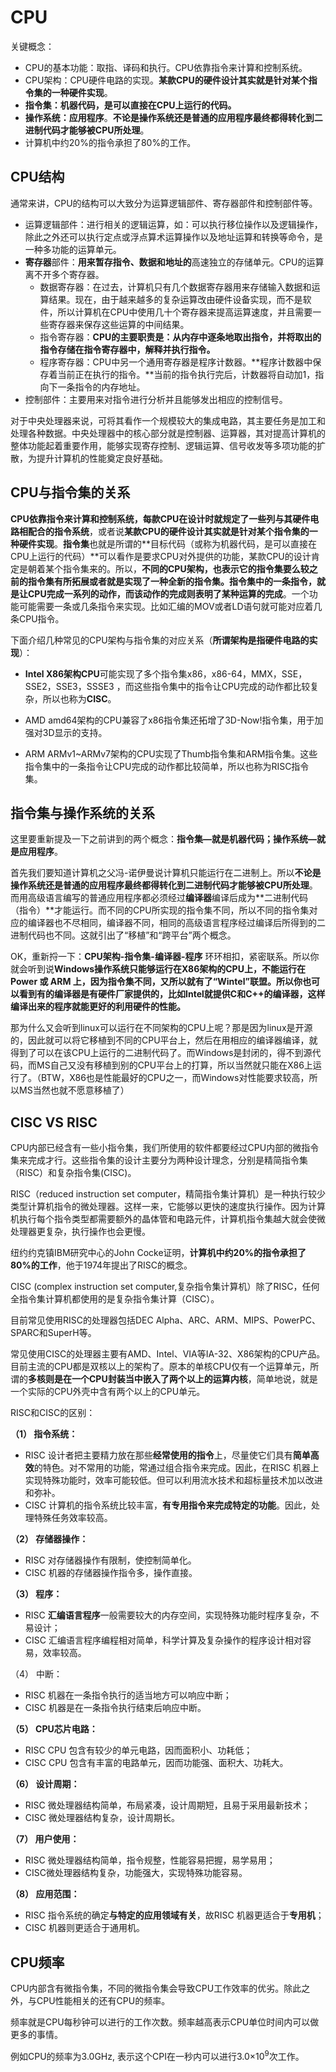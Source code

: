 # CPU

关键概念：

- CPU的基本功能：取指、译码和执行。CPU依靠指令来计算和控制系统。
- CPU架构：CPU硬件电路的实现。**某款CPU的硬件设计其实就是针对某个指令集的一种硬件实现**。
- **指令集：机器代码，是可以直接在CPU上运行的代码。**
- **操作系统：应用程序**。**不论是操作系统还是普通的应用程序最终都得转化到二进制代码才能够被CPU所处理**。
- 计算机中约20%的指令承担了80%的工作。

## CPU结构

通常来讲，CPU的结构可以大致分为运算逻辑部件、寄存器部件和控制部件等。

- 运算逻辑部件：进行相关的逻辑运算，如：可以执行移位操作以及逻辑操作，除此之外还可以执行定点或浮点算术运算操作以及地址运算和转换等命令，是一种多功能的运算单元。
- **寄存器**部件：**用来暂存指令、数据和地址的**高速独立的存储单元。CPU的运算离不开多个寄存器。
  - 数据寄存器：在过去，计算机只有几个数据寄存器用来存储输入数据和运算结果。现在，由于越来越多的复杂运算改由硬件设备实现，而不是软件，所以计算机在CPU中使用几十个寄存器来提高运算速度，并且需要一些寄存器来保存这些运算的中间结果。
  - 指令寄存器：**CPU的主要职责是：从内存中逐条地取出指令，并将取出的指令存储在指令寄存器中，解释并执行指令。**
  - 程序寄存器：CPU中另一个通用寄存器是程序计数器。**程序计数器中保存着当前正在执行的指令。**当前的指令执行完后，计数器将自动加1，指向下一条指令的内存地址。
- 控制部件：主要用来对指令进行分析并且能够发出相应的控制信号。

对于中央处理器来说，可将其看作一个规模较大的集成电路，其主要任务是加工和处理各种数据。中央处理器中的核心部分就是控制器、运算器，其对提高计算机的整体功能起着重要作用，能够实现寄存控制、逻辑运算、信号收发等多项功能的扩散，为提升计算机的性能奠定良好基础。 



## CPU与指令集的关系

**CPU依靠指令来计算和控制系统，**每款CPU在设计时就规定了一些列**与其硬件电路相配合的指令系统**，或者说**某款CPU的硬件设计其实就是针对某个指令集的一种硬件实现**。**指令集**也就是所谓的**目标代码（或称为机器代码，是可以直接在CPU上运行的代码）**可以看作是要求CPU对外提供的功能，某款CPU的设计肯定是朝着某个指令集来的。所以，**不同的CPU架构，也表示它的指令集要么较之前的指令集有所拓展或者就是实现了一种全新的指令集。指令集中的一条指令，就是让CPU完成一系列的动作，而该动作的完成则表明了某种运算的完成**。一个功能可能需要一条或几条指令来实现。比如汇编的MOV或者LD语句就可能对应着几条CPU指令。

下面介绍几种常见的CPU架构与指令集的对应关系（**所谓架构是指硬件电路的实现**）：

- **Intel X86架构CPU**可能实现了多个指令集x86，x86-64，MMX，SSE，SSE2，SSE3，SSSE3 ，而这些指令集中的指令让CPU完成的动作都比较复杂，所以也称为**CISC**。
- AMD amd64架构的CPU兼容了x86指令集还拓增了3D-Now!指令集，用于加强对3D显示的支持。

- ARM ARMv1~ARMv7架构的CPU实现了Thumb指令集和ARM指令集。这些指令集中的一条指令让CPU完成的动作都比较简单，所以也称为RISC指令集。


## 指令集与操作系统的关系

这里要重新提及一下之前讲到的两个概念：**指令集—就是机器代码；操作系统—就是应用程序**。

首先我们要知道计算机之父冯-诺伊曼说计算机只能运行在二进制上。所以**不论是操作系统还是普通的应用程序最终都得转化到二进制代码才能够被CPU所处理**。而用高级语言编写的普通应用程序都必须经过**编译器**编译后成为**二进制代码（指令）**才能运行。而不同的CPU所实现的指令集不同，所以不同的指令集对应的编译器也不尽相同，编译器不同，相同的高级语言程序经过编译后所得到的二进制代码也不同。这就引出了“移植”和“跨平台”两个概念。

OK，重新捋一下：**CPU架构-指令集-编译器-程序** 环环相扣，紧密联系。所以你就会听到说**Windows操作系统只能够运行在X86架构的CPU上，**不能运行在Power 或 ARM 上，因为指令集不同，又所以就有了“Wintel”联盟。所以你也可以看到**有的编译器是有硬件厂家提供的，比如Intel就提供C和C++的编译器，这样编译出来的程序就能更好的利用硬件的性能。**

那为什么又会听到linux可以运行在不同架构的CPU上呢？那是因为linux是开源的，因此就可以将它移植到不同的CPU平台上，然后在用相应的编译器编译，就得到了可以在该CPU上运行的二进制代码了。而Windows是封闭的，得不到源代码，而MS自己又没有移植到别的CPU平台上的打算，所以当然就只能在X86上运行了。（BTW，X86也是性能最好的CPU之一，而Windows对性能要求较高，所以MS当然也就不愿意移植了）

## CISC VS RISC

CPU内部已经含有一些小指令集，我们所使用的软件都要经过CPU内部的微指令集来完成才行。这些指令集的设计主要分为两种设计理念，分别是精简指令集（RISC）和复杂指令集(CISC)。

RISC（reduced instruction set computer，精简指令集计算机）是一种执行较少类型计算机指令的微处理器。这样一来，它能够以更快的速度执行操作。因为计算机执行每个指令类型都需要额外的晶体管和电路元件，计算机指令集越大就会使微处理器更复杂，执行操作也会更慢。

纽约约克镇IBM研究中心的John Cocke证明，**计算机中约20%的指令承担了80%的工作**，他于1974年提出了RISC的概念。

CISC (complex instruction set computer,复杂指令集计算机）除了RISC，任何全指令集计算机都使用的是复杂指令集计算（CISC）。

目前常见使用RISC的处理器包括DEC Alpha、ARC、ARM、MIPS、PowerPC、SPARC和SuperH等。

常见使用CISC的处理器主要有AMD、Intel、VIA等IA-32、X86架构的CPU产品。目前主流的CPU都是双核以上的架构了。原本的单核CPU仅有一个运算单元，所谓的**多核则是在一个CPU封装当中嵌入了两个以上的运算内核**，简单地说，就是一个实际的CPU外壳中含有两个以上的CPU单元。

RISC和CISC的区别：

**（1） 指令系统：**

- RISC 设计者把主要精力放在那些**经常使用的指令**上，尽量使它们具有**简单高效**的特色。对不常用的功能，常通过组合指令来完成。因此，在RISC 机器上实现特殊功能时，效率可能较低。但可以利用流水技术和超标量技术加以改进和弥补。
- CISC 计算机的指令系统比较丰富，**有专用指令来完成特定的功能**。因此，处理特殊任务效率较高。　　

**（2） 存储器操作：**

- RISC 对存储器操作有限制，使控制简单化。
- CISC 机器的存储器操作指令多，操作直接。　　

**（3） 程序：**

- RISC **汇编语言程序**一般需要较大的内存空间，实现特殊功能时程序复杂，不易设计；
- CISC 汇编语言程序编程相对简单，科学计算及复杂操作的程序设计相对容易，效率较高。　 

（4） 中断：

- RISC 机器在一条指令执行的适当地方可以响应中断；
- CISC 机器是在一条指令执行结束后响应中断。　　

**（5） CPU芯片电路：**

- RISC CPU 包含有较少的单元电路，因而面积小、功耗低；
- CISC CPU 包含有丰富的电路单元，因而功能强、面积大、功耗大。　　

**（6） 设计周期：**

- RISC 微处理器结构简单，布局紧凑，设计周期短，且易于采用最新技术；
- CISC 微处理器结构复杂，设计周期长。　　

**（7） 用户使用：**

- RISC 微处理器结构简单，指令规整，性能容易把握，易学易用；
- CISC微处理器结构复杂，功能强大，实现特殊功能容易。　　

**（8） 应用范围：**

- RISC 指令系统的确定**与特定的应用领域有关**，故RISC 机器更适合于**专用机**；
- CISC 机器则更适合于通用机。



## CPU频率

CPU内部含有微指令集，不同的微指令集会导致CPU工作效率的优劣。除此之外，与CPU性能相关的还有CPU的频率。

频率就是CPU每秒钟可以进行的工作次数。频率越高表示CPU单位时间内可以做更多的事情。

例如CPU的频率为3.0GHz, 表示这个CPI在一秒内可以进行3.0×10<sup>9</sup>次工作。
